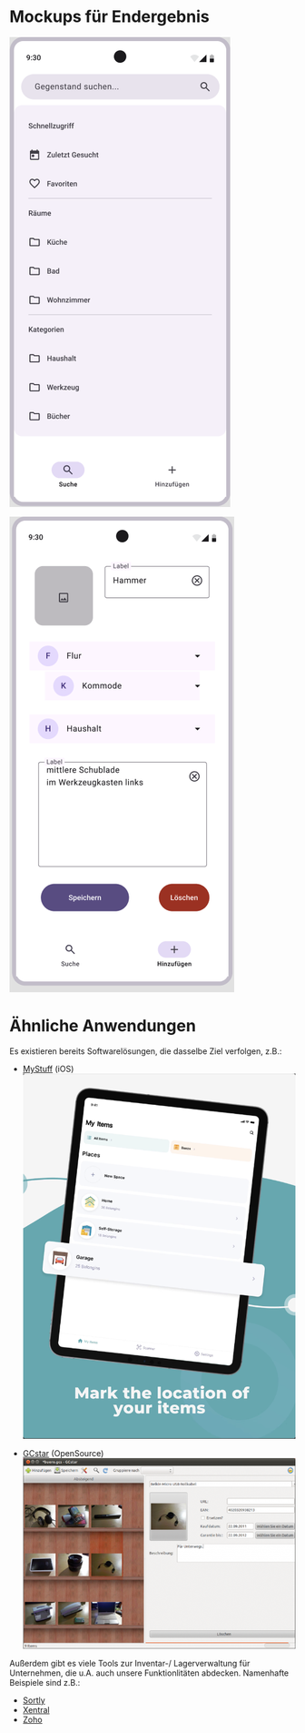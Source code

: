 # Mockups für Endergebnis

![Suchbildschirm](./images/device_frame_search.png)

![Editierbildschirm](./images/device_frame_add.png)

# Ähnliche Anwendungen
Es existieren bereits Softwarelösungen, die dasselbe Ziel verfolgen, z.B.:

- [MyStuff](https://apps.apple.com/de/app/my-stuff-finding-things/id1590839203?l=en-GB) (iOS)
![MyStuff-UI](./images/MyStuff.png)

- [GCstar](https://gitlab.com/GCstar/GCstar) (OpenSource)
![GCstar-UI](./images/GCstar.png)

Außerdem gibt es viele Tools zur Inventar-/ Lagerverwaltung für Unternehmen, die u.A. auch unsere Funktionlitäten abdecken.
Namenhafte Beispiele sind z.B.:
- [Sortly](https://www.sortly.com/)
- [Xentral](https://xentral.com/de)
- [Zoho](https://www.zoho.com/de-de/inventory/)
